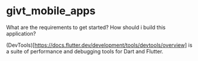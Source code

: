 # givt_mobile_apps

What are the requirements to get started?
How should i build this application?



(DevTools)[https://docs.flutter.dev/development/tools/devtools/overview] is a suite of performance and debugging tools for Dart and Flutter.
